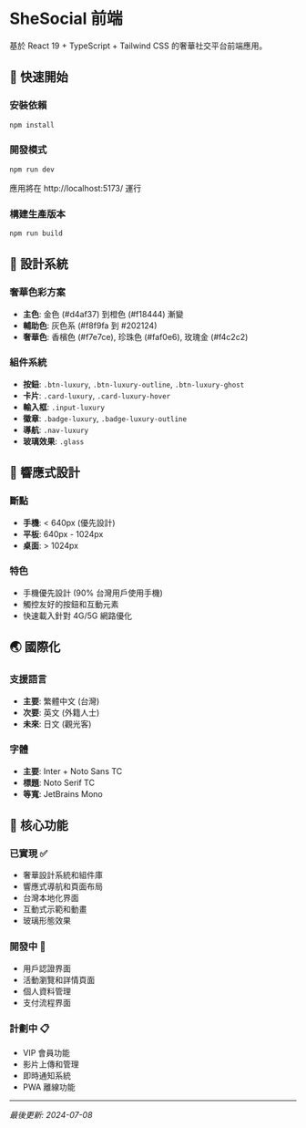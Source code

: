 # SheSocial 前端

基於 React 19 + TypeScript + Tailwind CSS 的奢華社交平台前端應用。

## 🚀 快速開始

### 安裝依賴
```bash
npm install
```

### 開發模式
```bash
npm run dev
```
應用將在 http://localhost:5173/ 運行

### 構建生產版本
```bash
npm run build
```

## 🎨 設計系統

### 奢華色彩方案
- **主色**: 金色 (#d4af37) 到橙色 (#f18444) 漸變
- **輔助色**: 灰色系 (#f8f9fa 到 #202124)
- **奢華色**: 香檳色 (#f7e7ce), 珍珠色 (#faf0e6), 玫瑰金 (#f4c2c2)

### 組件系統
- **按鈕**: `.btn-luxury`, `.btn-luxury-outline`, `.btn-luxury-ghost`
- **卡片**: `.card-luxury`, `.card-luxury-hover`
- **輸入框**: `.input-luxury`
- **徽章**: `.badge-luxury`, `.badge-luxury-outline`
- **導航**: `.nav-luxury`
- **玻璃效果**: `.glass`

## 📱 響應式設計

### 斷點
- **手機**: < 640px (優先設計)
- **平板**: 640px - 1024px
- **桌面**: > 1024px

### 特色
- 手機優先設計 (90% 台灣用戶使用手機)
- 觸控友好的按鈕和互動元素
- 快速載入針對 4G/5G 網路優化

## 🌏 國際化

### 支援語言
- **主要**: 繁體中文 (台灣)
- **次要**: 英文 (外籍人士)
- **未來**: 日文 (觀光客)

### 字體
- **主要**: Inter + Noto Sans TC
- **標題**: Noto Serif TC
- **等寬**: JetBrains Mono

## 🎯 核心功能

### 已實現 ✅
- 奢華設計系統和組件庫
- 響應式導航和頁面布局
- 台灣本地化界面
- 互動式示範和動畫
- 玻璃形態效果

### 開發中 🔄
- 用戶認證界面
- 活動瀏覽和詳情頁面
- 個人資料管理
- 支付流程界面

### 計劃中 📋
- VIP 會員功能
- 影片上傳和管理
- 即時通知系統
- PWA 離線功能

---

*最後更新: 2024-07-08*
